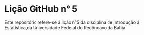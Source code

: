 # Lição GitHub n° 5
Este repositório refere-se á lição n°5 da disciplina de Introdução á Estatística,da Universidade Federal do Recôncavo da Bahia.
